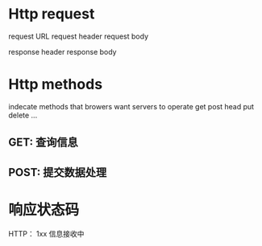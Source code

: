 # Http request

request URL
request header
request body

response header
response body

# Http methods
indecate methods that browers want servers to operate
get post head put delete ...

## GET: 查询信息
## POST: 提交数据处理

# 响应状态码
HTTP：
1xx 信息接收中
